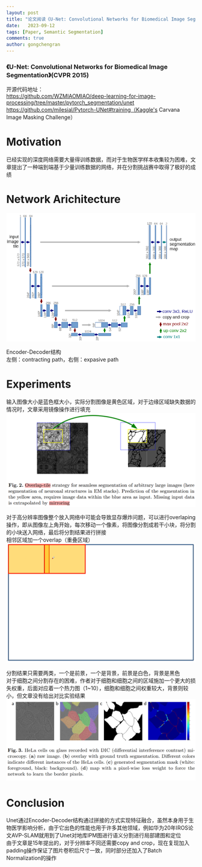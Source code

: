 ```yaml
---
layout: post
title: "论文阅读《U-Net: Convolutional Networks for Biomedical Image Segmentation》(CVPR 2015)"
date:   2023-09-12
tags: [Paper, Semantic Segmentation]
comments: true
author: gongchengran
---
```


### 《U-Net: Convolutional Networks for Biomedical Image Segmentation》(CVPR 2015)

开源代码地址：   
https://github.com/WZMIAOMIAO/deep-learning-for-image-processing/tree/master/pytorch_segmentation/unet        
https://github.com/milesial/Pytorch-UNet#training（Kaggle's Carvana Image Masking Challenge）  

# Motivation
已经实现的深度网络需要大量得训练数据，而对于生物医学样本收集较为困难，文章提出了一种端到端基于少量训练数据的网络，并在分割挑战赛中取得了极好的成绩

# Network Arichitecture   
![image-31](../images/unet/image-31.png)

Encoder-Decoder结构  
左侧：contracting path，右侧：expasive path  

# Experiments

输入图像大小是蓝色框大小，实际分割图像是黄色区域，对于边缘区域缺失数据的情况时，文章采用镜像操作进行填充
![image-44](../images/unet/image-44.png)

对于高分辨率图像整个放入网络中可能会导致显存爆炸问题，可以进行overlaping操作，即从图像左上角开始，每次移动一个像素，将图像分割成若干小块，将分割的小块送入网络，最后将分割结果进行拼接   
相邻区域加一个overlap（重叠区域）    
![image-46](../images/unet/image-46.png)

分割结果只需要两类，一个是前景，一个是背景，前景是白色，背景是黑色  
对于细胞之间分割存在的困难，作者对于细胞和细胞之间的区域施加一个更大的损失权重，后面对应着一个热力图（1~10），细胞和细胞之间权重较大，背景则较小，但文章没有给出对比实验结果   
![image-45](../images/unet/image-45.png)

# Conclusion  
Unet通过Encoder-Decoder结构通过拼接的方式实现特征融合，虽然本身用于生物医学影响分析，由于它出色的性能也用于许多其他领域，例如华为20年IROS论文AVP-SLAM就用到了Unet对地库IPM图进行语义分割进行局部建图和定位        
由于文章是15年提出的，对于分辨率不同还需要copy and crop，现在复现加入padding操作保证了图片卷积后尺寸一致，同时部分还加入了Batch Normalization的操作   
